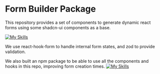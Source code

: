 # Form Builder Package

This repository provides a set of components to generate dynamic react forms using some shadcn-ui components as a base.

[![My Skills](https://skillicons.dev/icons?i=react)](https://skillicons.dev)

We use react-hook-form to handle internal form states, and zod to provide validation.

We also built an npm package to be able to use all the components and hooks in this repo, improving form creation times.
[![My Skills](https://skillicons.dev/icons?i=npm,vite)](https://skillicons.dev)
